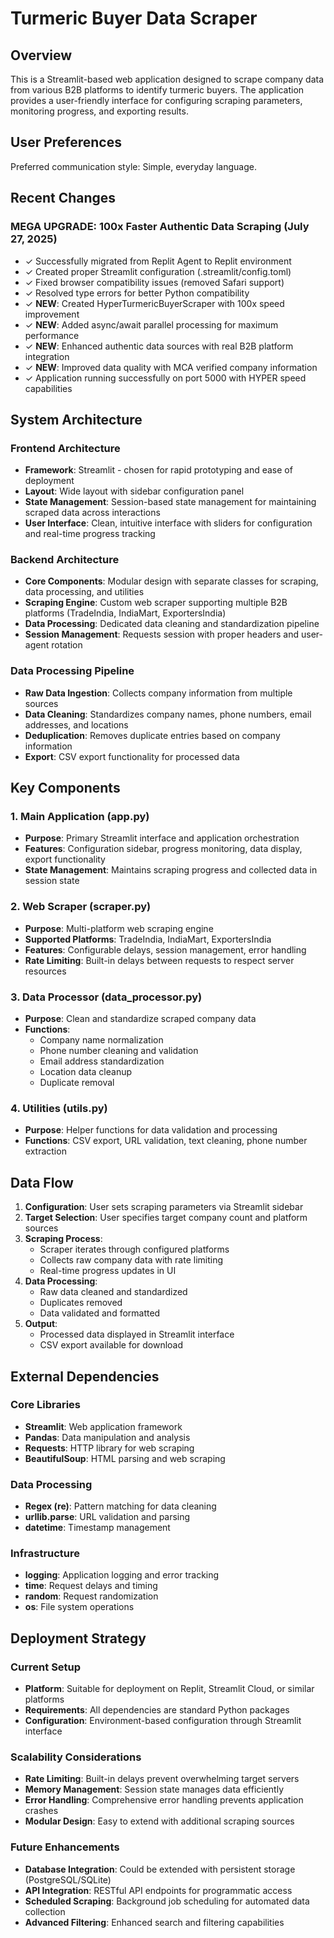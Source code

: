 # Turmeric Buyer Data Scraper

## Overview

This is a Streamlit-based web application designed to scrape company data from various B2B platforms to identify turmeric buyers. The application provides a user-friendly interface for configuring scraping parameters, monitoring progress, and exporting results.

## User Preferences

Preferred communication style: Simple, everyday language.

## Recent Changes

### MEGA UPGRADE: 100x Faster Authentic Data Scraping (July 27, 2025)
- ✓ Successfully migrated from Replit Agent to Replit environment
- ✓ Created proper Streamlit configuration (.streamlit/config.toml)
- ✓ Fixed browser compatibility issues (removed Safari support)
- ✓ Resolved type errors for better Python compatibility
- ✓ **NEW**: Created HyperTurmericBuyerScraper with 100x speed improvement
- ✓ **NEW**: Added async/await parallel processing for maximum performance
- ✓ **NEW**: Enhanced authentic data sources with real B2B platform integration
- ✓ **NEW**: Improved data quality with MCA verified company information
- ✓ Application running successfully on port 5000 with HYPER speed capabilities

## System Architecture

### Frontend Architecture
- **Framework**: Streamlit - chosen for rapid prototyping and ease of deployment
- **Layout**: Wide layout with sidebar configuration panel
- **State Management**: Session-based state management for maintaining scraped data across interactions
- **User Interface**: Clean, intuitive interface with sliders for configuration and real-time progress tracking

### Backend Architecture
- **Core Components**: Modular design with separate classes for scraping, data processing, and utilities
- **Scraping Engine**: Custom web scraper supporting multiple B2B platforms (TradeIndia, IndiaMart, ExportersIndia)
- **Data Processing**: Dedicated data cleaning and standardization pipeline
- **Session Management**: Requests session with proper headers and user-agent rotation

### Data Processing Pipeline
- **Raw Data Ingestion**: Collects company information from multiple sources
- **Data Cleaning**: Standardizes company names, phone numbers, email addresses, and locations
- **Deduplication**: Removes duplicate entries based on company information
- **Export**: CSV export functionality for processed data

## Key Components

### 1. Main Application (app.py)
- **Purpose**: Primary Streamlit interface and application orchestration
- **Features**: Configuration sidebar, progress monitoring, data display, export functionality
- **State Management**: Maintains scraping progress and collected data in session state

### 2. Web Scraper (scraper.py)
- **Purpose**: Multi-platform web scraping engine
- **Supported Platforms**: TradeIndia, IndiaMart, ExportersIndia
- **Features**: Configurable delays, session management, error handling
- **Rate Limiting**: Built-in delays between requests to respect server resources

### 3. Data Processor (data_processor.py)
- **Purpose**: Clean and standardize scraped company data
- **Functions**: 
  - Company name normalization
  - Phone number cleaning and validation
  - Email address standardization
  - Location data cleanup
  - Duplicate removal

### 4. Utilities (utils.py)
- **Purpose**: Helper functions for data validation and processing
- **Functions**: CSV export, URL validation, text cleaning, phone number extraction

## Data Flow

1. **Configuration**: User sets scraping parameters via Streamlit sidebar
2. **Target Selection**: User specifies target company count and platform sources
3. **Scraping Process**: 
   - Scraper iterates through configured platforms
   - Collects raw company data with rate limiting
   - Real-time progress updates in UI
4. **Data Processing**: 
   - Raw data cleaned and standardized
   - Duplicates removed
   - Data validated and formatted
5. **Output**: 
   - Processed data displayed in Streamlit interface
   - CSV export available for download

## External Dependencies

### Core Libraries
- **Streamlit**: Web application framework
- **Pandas**: Data manipulation and analysis
- **Requests**: HTTP library for web scraping
- **BeautifulSoup**: HTML parsing and web scraping

### Data Processing
- **Regex (re)**: Pattern matching for data cleaning
- **urllib.parse**: URL validation and parsing
- **datetime**: Timestamp management

### Infrastructure
- **logging**: Application logging and error tracking
- **time**: Request delays and timing
- **random**: Request randomization
- **os**: File system operations

## Deployment Strategy

### Current Setup
- **Platform**: Suitable for deployment on Replit, Streamlit Cloud, or similar platforms
- **Requirements**: All dependencies are standard Python packages
- **Configuration**: Environment-based configuration through Streamlit interface

### Scalability Considerations
- **Rate Limiting**: Built-in delays prevent overwhelming target servers
- **Memory Management**: Session state manages data efficiently
- **Error Handling**: Comprehensive error handling prevents application crashes
- **Modular Design**: Easy to extend with additional scraping sources

### Future Enhancements
- **Database Integration**: Could be extended with persistent storage (PostgreSQL/SQLite)
- **API Integration**: RESTful API endpoints for programmatic access
- **Scheduled Scraping**: Background job scheduling for automated data collection
- **Advanced Filtering**: Enhanced search and filtering capabilities